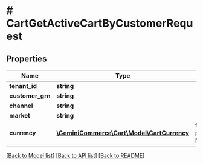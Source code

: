 # # CartGetActiveCartByCustomerRequest


## Properties 


Name | Type | Description | Notes
------------ | ------------- | ------------- | -------------
**tenant_id**| **string** |   | [optional]
**customer_grn**| **string** |   | [optional]
**channel**| **string** |   | [optional]
**market**| **string** |   | [optional]
**currency**| [**\GeminiCommerce\Cart\Model\CartCurrency**](CartCurrency.md) |  for more information please, see Model/CartCurrency.php  | [optional]


[[Back to Model list]](../../README.md#models) [[Back to API list]](../../README.md#endpoints) [[Back to README]](../../README.md)

